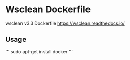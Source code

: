 # Wsclean Dockerfile
wsclean v3.3 Dockerfile
https://wsclean.readthedocs.io/

## Usage
'''
  sudo apt-get install docker
'''

